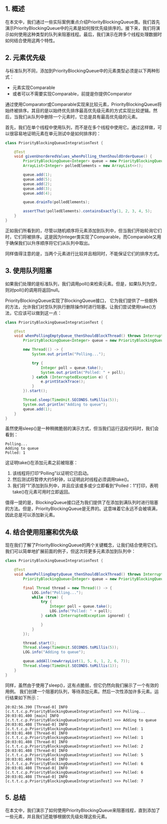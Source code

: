 ## 1. 概述

在本文中，我们通过一些实际案例重点介绍PriorityBlockingQueue类。我们首先演示PriorityBlockingQueue中的元素是如何按优先级排序的。接下来，我们将演示如何使用这种类型的队列来阻塞线程。最后，我们演示在跨多个线程处理数据时如何结合使用这两个特性。

## 2. 元素优先级

与标准队列不同，添加到PriorityBlockingQueue中的元素类型必须是以下两种形式：

+ 元素实现Comparable
+ 或者可以不需要实现Comparable，前提是你提供Comparator

通过使用Comparator或Comparable实现来比较元素，PriorityBlockingQueue将始终被排序。其目的是以始终优先排序最高优先级元素的方式实现比较逻辑。然后，当我们从队列中删除一个元素时，它总是具有最高优先级的元素。

首先，我们在单个线程中使用队列，而不是在多个线程中使用它。通过这样做，可以很容易地证明元素在单元测试中是如何排序的：

```java
class PriorityBlockingQueueIntegrationTest {

    @Test
    void givenUnorderedValues_whenPolling_thenShouldOrderQueue() {
        PriorityBlockingQueue<Integer> queue = new PriorityBlockingQueue<>();
        ArrayList<Integer> polledElements = new ArrayList<>();

        queue.add(1);
        queue.add(5);
        queue.add(2);
        queue.add(3);
        queue.add(4);

        queue.drainTo(polledElements);

        assertThat(polledElements).containsExactly(1, 2, 3, 4, 5);
    }
}
```

正如我们所看到的，尽管以随机顺序将元素添加到队列中，但当我们开始轮询它们时，它们将被排序。这是因为Integer类实现了Comparable，而Comparable又用于确保我们以升序顺序将它们从队列中取出。

同样值得注意的是，当两个元素进行比较并且相同时，不能保证它们的排序方式。

## 3. 使用队列阻塞

如果我们处理的是标准队列，我们调用poll()来检索元素。但是，如果队列为空，则对poll()的调用将返回null。

PriorityBlockingQueue实现了BlockingQueue接口，
它为我们提供了一些额外的方法，允许我们对空队列执行删除操作时进行阻塞。让我们尝试使用take()方法，它应该可以做到这一点：

```java
class PriorityBlockingQueueIntegrationTest {

    @Test
    void whenPollingEmptyQueue_thenShouldBlockThread() throws InterruptedException {
        PriorityBlockingQueue<Integer> queue = new PriorityBlockingQueue<>();

        new Thread(() -> {
            System.out.println("Polling...");

            try {
                Integer poll = queue.take();
                System.out.println("Polled: " + poll);
            } catch (InterruptedException e) {
                e.printStackTrace();
            }
        }).start();

        Thread.sleep(TimeUnit.SECONDS.toMillis(5));
        System.out.println("Adding to queue");
        queue.add(1);
    }
}
```

虽然使用sleep()是一种稍微脆弱的演示方式，但当我们运行这段代码时，我们会看到：

```text
Polling...
Adding to queue
Polled: 1
```

这证明take()在添加元素之前被阻塞：

1. 该线程将打印“Polling”以证明它已启动。
2. 然后测试将暂停大约5秒钟，以证明此时线程必须调用take()。
3. 我们将“1”添加到队列中，并且应该或多或少立即看到“Polled：1”打印，表明take()在元素可用时立即返回。

值得一提的是，BlockingQueue接口还为我们提供了在添加到满队列时进行阻塞的方法。但是，PriorityBlockingQueue是无界的。这意味着它永远不会被填满，因此总是可以添加新元素。

## 4. 结合使用阻塞和优先级

现在我们了解了PriorityBlockingQueue的两个关键概念，让我们结合使用它们。我们可以简单地扩展前面的例子，但这次将更多元素添加到队列中：

```java
class PriorityBlockingQueueIntegrationTest {

    @Test
    void whenPollingEmptyQueue_thenShouldBlockThread() throws InterruptedException {
        PriorityBlockingQueue<Integer> queue = new PriorityBlockingQueue<>();

        final Thread thread = new Thread(() -> {
            LOG.info("Polling...");
            while (true) {
                try {
                    Integer poll = queue.take();
                    LOG.info("Polled: " + poll);
                } catch (InterruptedException ignored) {

                }
            }
        });

        thread.start();
        Thread.sleep(TimeUnit.SECONDS.toMillis(5));
        LOG.info("Adding to queue");

        queue.addAll(newArrayList(1, 5, 6, 1, 2, 6, 7));
        Thread.sleep(TimeUnit.SECONDS.toMillis(1));
    }
}
```

同样，虽然由于使用了sleep()，这有点脆弱，但它仍然向我们展示了一个有效的用例。
我们创建一个阻塞的队列，等待添加元素。然后一次性添加许多元素。运行结果如下所示：

```text
20:02:56.390 [Thread-0] INFO  [c.t.t.c.p.PriorityBlockingQueueIntegrationTest] >>> Polling... 
20:03:01.400 [main] INFO  [c.t.t.c.p.PriorityBlockingQueueIntegrationTest] >>> Adding to queue 
20:03:01.408 [Thread-0] INFO  [c.t.t.c.p.PriorityBlockingQueueIntegrationTest] >>> Polled: 1 
20:03:01.408 [Thread-0] INFO  [c.t.t.c.p.PriorityBlockingQueueIntegrationTest] >>> Polled: 1 
20:03:01.408 [Thread-0] INFO  [c.t.t.c.p.PriorityBlockingQueueIntegrationTest] >>> Polled: 2 
20:03:01.408 [Thread-0] INFO  [c.t.t.c.p.PriorityBlockingQueueIntegrationTest] >>> Polled: 5 
20:03:01.408 [Thread-0] INFO  [c.t.t.c.p.PriorityBlockingQueueIntegrationTest] >>> Polled: 6 
20:03:01.408 [Thread-0] INFO  [c.t.t.c.p.PriorityBlockingQueueIntegrationTest] >>> Polled: 6 
20:03:01.408 [Thread-0] INFO  [c.t.t.c.p.PriorityBlockingQueueIntegrationTest] >>> Polled: 7 
```

## 5. 总结

在本文中，我们演示了如何使用PriorityBlockingQueue来阻塞线程，直到添加了一些元素，并且我们还能够根据优先级处理这些元素。